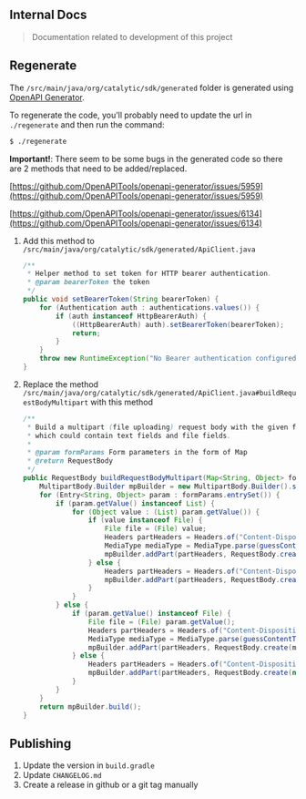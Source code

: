 ## Internal Docs
> Documentation related to development of this project

## Regenerate

The `/src/main/java/org/catalytic/sdk/generated` folder is generated using [OpenAPI Generator](https://openapi-generator.tech).

To regenerate the code, you'll probably need to update the url in `./regenerate` and then run the command:

```sh
$ ./regenerate
```

**Important!**: There seem to be some bugs in the generated code so there are 2 methods that need to be added/replaced.

[https://github.com/OpenAPITools/openapi-generator/issues/5959](https://github.com/OpenAPITools/openapi-generator/issues/5959)

[https://github.com/OpenAPITools/openapi-generator/issues/6134](https://github.com/OpenAPITools/openapi-generator/issues/6134)

1. Add this method to `/src/main/java/org/catalytic/sdk/generated/ApiClient.java`
	
	```java
	/**
     * Helper method to set token for HTTP bearer authentication.
     * @param bearerToken the token
     */
    public void setBearerToken(String bearerToken) {
        for (Authentication auth : authentications.values()) {
            if (auth instanceof HttpBearerAuth) {
                ((HttpBearerAuth) auth).setBearerToken(bearerToken);
                return;
            }
        }
        throw new RuntimeException("No Bearer authentication configured!");
    }
	```
2. Replace the method `/src/main/java/org/catalytic/sdk/generated/ApiClient.java#buildRequestBodyMultipart` with this method

	```java
	/**
     * Build a multipart (file uploading) request body with the given form parameters,
     * which could contain text fields and file fields.
     *
     * @param formParams Form parameters in the form of Map
     * @return RequestBody
     */
    public RequestBody buildRequestBodyMultipart(Map<String, Object> formParams) {
        MultipartBody.Builder mpBuilder = new MultipartBody.Builder().setType(MultipartBody.FORM);
        for (Entry<String, Object> param : formParams.entrySet()) {
            if (param.getValue() instanceof List) {
                for (Object value : (List) param.getValue()) {
                    if (value instanceof File) {
                        File file = (File) value;
                        Headers partHeaders = Headers.of("Content-Disposition", "form-data; name=\"" + param.getKey() + "\"; filename=\"" + file.getName() + "\"");
                        MediaType mediaType = MediaType.parse(guessContentTypeFromFile(file));
                        mpBuilder.addPart(partHeaders, RequestBody.create(mediaType, file));
                    } else {
                        Headers partHeaders = Headers.of("Content-Disposition", "form-data; name=\"" + param.getKey() + "\"");
                        mpBuilder.addPart(partHeaders, RequestBody.create(null, parameterToString(param.getValue())));
                    }
                }
            } else {
                if (param.getValue() instanceof File) {
                    File file = (File) param.getValue();
                    Headers partHeaders = Headers.of("Content-Disposition", "form-data; name=\"" + param.getKey() + "\"; filename=\"" + file.getName() + "\"");
                    MediaType mediaType = MediaType.parse(guessContentTypeFromFile(file));
                    mpBuilder.addPart(partHeaders, RequestBody.create(mediaType, file));
                } else {
                    Headers partHeaders = Headers.of("Content-Disposition", "form-data; name=\"" + param.getKey() + "\"");
                    mpBuilder.addPart(partHeaders, RequestBody.create(null, parameterToString(param.getValue())));
                }
            }
        }
        return mpBuilder.build();
    }
    ```

## Publishing

1. Update the version in `build.gradle`
2. Update `CHANGELOG.md`
3. Create a release in github or a git tag manually
